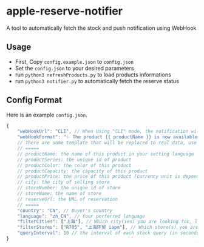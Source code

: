 # apple-reserve-notifier

A tool to automatically fetch the stock and push notification using WebHook

## Usage

- First, Copy `config.example.json` to `config.json`
- Set the `config.json` to your desired parameters
- run `python3 refreshProducts.py` to load products informations
- run `python3 notifier.py` to automatically fetch the reserve status

## Config Format

Here is an example `config.json`.

```JavaScript
{
	"webHookUrl": "CLI", // When Using "CLI" mode, the notification will output to console. Otherwise, will make a post request to your set URL
	"webHookFormat": "✨ The product {{ productName }} is now available in {{ storeName }}, {{ city }}. Go to {{ reserveUrl }} to reserve it now!", // The message needed to show, can also be other JSON content
	// There are some template that will be replaced to real data, use {{}} to told program this is a template
	// =====
	// productName: the name of this product in your setting language
	// productSeries: the unique id of product
	// productColor: the color of this product
	// productCapacity: the capacity of this product
	// productPrice: the price of this product (currency unit is depending on your country setting)
	// city: the city of selling store
	// storeNumber: the unique id of store
	// storeName: the name of store
	// reserveUrl: the URL of reservation
	// =====
	"country": "CN", // Buyer's country
	"language": "zh_CN", // Your perferred language
	"filterCities": ["上海"], // Which city(ies) you are looking for, leave empty if you want all cities
	"filterStores": ["R705", "上海环贸 iapm"], // Which store(s) you are looking for, use storeNumber or storeName, leave empty if you want all stores
	"queryInterval": 10 // the interval of each stock query (in seconds)
}
```

